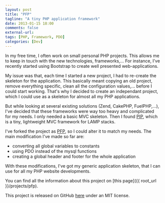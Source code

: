 ```yaml
---
layout: post
title: "PFP"
tagline: "A tiny PHP application framework"
date: 2013-01-15 18:00
comments: false
external-url:
tags: [PHP, Framework, PDO] 
categories: [Dev]
---
```

In my free time, I often work on small personal PHP projects. This allows me to keep in touch with the new technologies, frameworks,... For instance, I've recently started using Bootstrap to create well presented web-applications.

My issue was that, each time I started a new project, I had to re-create the skeleton for the application. This basically meant copying an old project, remove everything specific, clean all the configuration values,... before I could start working. That's why I decided to create an independant project, which I could use as a skeleton for almost all my PHP applications.

<!-- more -->

But while looking at several existing solutions (Zend, CakePHP, FuelPHP,...), I've decided that these frameworks were way too heavy and complicated for my needs. I only needed a basic MVC skeleton. Then I found [PIP](http://gilbitron.github.com/PIP/), which is a tiny, lightweight MVC framework for LAMP stacks.

I've forked the project as [PFP](https://github.com/RemyG/PFP), so I could alter it to match my needs. The main modification I've made so far are:

* converting all global variables to constants
* using PDO instead of the mysql functions
* creating a global header and footer for the whole application

With these modifications, I've got my generic application skeleton, that I can use for all my PHP website developments.

You can find all the information about this project on [this page]({{ root_url }}/projects/pfp).

This project is released on GitHub [here](https://github.com/RemyG/PFP) under an MIT license.


